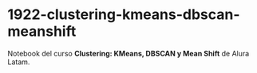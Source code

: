 # 1922-clustering-kmeans-dbscan-meanshift
Notebook del curso **Clustering: KMeans, DBSCAN y Mean Shift** de Alura Latam.
